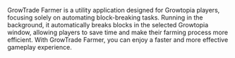 GrowTrade Farmer is a utility application designed for Growtopia players, focusing solely on automating block-breaking tasks. Running in the background, it automatically breaks blocks in the selected Growtopia window, allowing players to save time and make their farming process more efficient. With GrowTrade Farmer, you can enjoy a faster and more effective gameplay experience.
